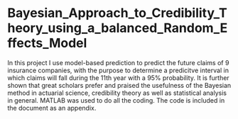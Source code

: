 # Bayesian_Approach_to_Credibility_Theory_using_a_balanced_Random_Effects_Model
In this project I use model-based prediction to predict the future claims of 9 insurance companies, with the purpose to determine a predicitve interval in which claims will fall during the 11th year with a 95% probability.  It is further shown that great scholars prefer and praised the usefulness of the Bayesian method in actuarial science, credibility theory as well as statistical analysis in general.  MATLAB was used to do all the coding.  The code is included in the document as an appendix.
